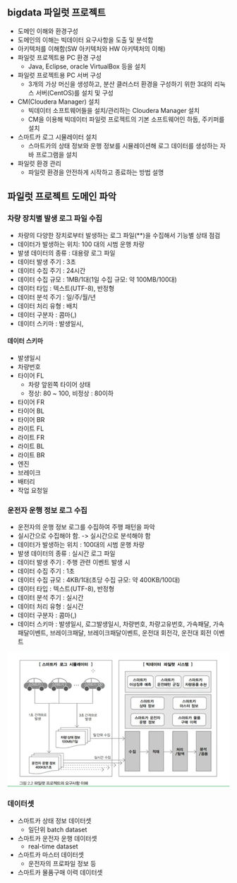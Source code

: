 ## bigdata 파일럿 프로젝트
- 도메인 이해와 환경구성
- 도메인의 이해는 빅데이터 요구사항을 도출 및 분석함
- 아키텍처를 이해함(SW 아키텍처와 HW 아키텍처의 이해)
- 파일럿 프로젝트용 PC 환경 구성
  - Java, Eclipse, oracle VirtualBox 등을 설치
- 파일럿 프로젝트용 PC 서버 구성
  - 3개의 가상 머신을 생성하고, 분산 클러스터 환경을 구성하기 위한 3대의 리눅스 서버(CentOS)를 설치 및 구성
- CM(Cloudera Manager) 설치
  - 빅데이터 소프트웨어들을 설치/관리하는 Cloudera Manager 설치
  - CM을 이용해 빅데이터 파일럿 프로젝트의 기본 소프트웨어인 하둡, 주키퍼를 설치
- 스마트카 로그 시뮬레이터 설치
  - 스마트카의 상태 정보와 운행 정보를 시뮬레이션해 로그 데이터를 생성하는 자바 프로그램을 설치
- 파일럿 환경 관리    
  - 파일럿 환경을 안전하게 시작하고 종료하는 방법 설명

## 파일럿 프로젝트 도메인 파악
### 차량 장치별 발생 로그 파일 수집
- 차량의 다양한 장치로부터 발생하는 로그 파일(**)을 수집해서 기능별 상태 점검
- 데이터가 발생하는 위치: 100 대의 시범 운행 차량
- 발생 데이터의 종류 : 대용량 로그 파일
- 데이터 발생 주기 : 3초
- 데이터 수집 주기 : 24시간
- 데이터 수집 규모 : 1MB/1대(1일 수집 규모: 약 100MB/100대)
- 데이터 타입 : 텍스트(UTF-8), 반정형
- 데이터 분석 주기 : 일/주/월/년
- 데이터 처리 유형 : 배치
- 데이터 구분자 : 콤마(,)
- 데이터 스키마 : 발생일시, 

#### 데이터 스키마
- 발생일시
- 차량번호
- 타이어 FL 
  - 차량 앞왼쪽 타이어 상태
  - 정상: 80 ~ 100, 비정상 : 80이하 
- 타이어 FR 
- 타이어 BL
- 타이어 BR
- 라이트 FL
- 라이트 FR
- 라이트 BL
- 라이트 BR
- 엔진
- 브레이크
- 배터리 
- 작업 요청일

### 운전자 운행 정보 로그 수집
- 운전자의 운행 정보 로그를 수집하여 주행 패턴을 파악
- 실시간으로 수집해야 함. -> 실시간으로 분석해야 함
- 데이터가 발생하는 위치 : 100대의 시범 운행 차량
- 발생 데이터의 종류 : 실시간 로그 파일
- 데이터 발생 주기 : 주행 관련 이벤트 발생 시 
- 데이터 수집 주기 : 1초
- 데이터 수집 규모 : 4KB/1대(초당 수집 규모: 약 400KB/100대)
- 데이터 타입 : 텍스트(UTF-8), 반정형
- 데이터 분석 주기 : 실시간
- 데이터 처리 유형 : 실시간
- 데이터 구분자 : 콤마(,)
- 데이터 스키마 : 발생일시, 로그발생일시, 차량번호, 차량고유번호, 가속패달, 가속패달이벤트, 브레이크패달, 브레이크패달이벤트, 운전대 회전각, 운전대 회전 이벤트

![img](https://github.com/koni114/smart-car/blob/master/img/smart_car_2.png)

### 데이터셋
- 스마트카 상태 정보 데이터셋
  - 일단위 batch dataset 
- 스마트카 운전자 운행 데이터셋
  - real-time dataset 
- 스마트카 마스터 데이터셋
  - 운전자의 프로파일 정보 등 
- 스마트카 물품구매 이력 데이터셋
